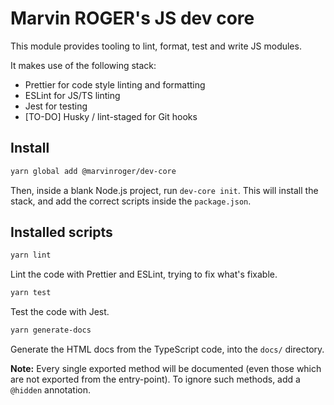 # Marvin ROGER's JS dev core

This module provides tooling to lint, format, test and write JS modules.

It makes use of the following stack:

- Prettier for code style linting and formatting
- ESLint for JS/TS linting
- Jest for testing
- [TO-DO] Husky / lint-staged for Git hooks

## Install

```bash
yarn global add @marvinroger/dev-core
```

Then, inside a blank Node.js project, run `dev-core init`.
This will install the stack, and add the correct scripts inside the `package.json`.

## Installed scripts

```bash
yarn lint
```

Lint the code with Prettier and ESLint, trying to fix what's fixable.

```bash
yarn test
```

Test the code with Jest.

```bash
yarn generate-docs
```

Generate the HTML docs from the TypeScript code, into the `docs/` directory.

**Note:** Every single exported method will be documented (even those which are not exported from the entry-point). To ignore such methods, add a `@hidden` annotation.
